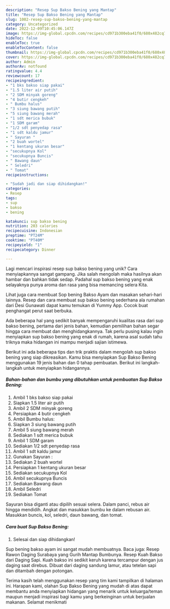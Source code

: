 ```yaml
---
description: "Resep Sup Bakso Bening yang Mantap"
title: "Resep Sup Bakso Bening yang Mantap"
slug: 1002-resep-sup-bakso-bening-yang-mantap
category: Uncategorized
date: 2022-12-09T10:45:06.147Z
image: https://img-global.cpcdn.com/recipes/cd971b300eba41f0/680x482cq70/sup-bakso-bening-foto-resep-utama.jpg
hideToc: false
enableToc: true
enableTocContent: false
thumbnail: https://img-global.cpcdn.com/recipes/cd971b300eba41f0/680x482cq70/sup-bakso-bening-foto-resep-utama.jpg
cover: https://img-global.cpcdn.com/recipes/cd971b300eba41f0/680x482cq70/sup-bakso-bening-foto-resep-utama.jpg
author: Admin
authorAv: notfound
ratingvalue: 4.4
reviewcount: 17
recipeingredient:
- "1 bks bakso siap pakai"
- "1.5 liter air putih"
- "2 SDM minyak goreng"
- "4 butir cengkeh"
- " Bumbu halus"
- "3 siung bawang putih"
- "5 siung bawang merah"
- "1 sdt merica bubuk"
- "1 SDM garam"
- "1/2 sdt penyedap rasa"
- "1 sdt kaldu jamur"
- " Sayuran "
- "2 buah wortel"
- "1 kentang ukuran besar"
- "secukupnya Kol"
- "secukupnya Buncis"
- " Bawang daun"
- " Seledri"
- " Tomat"
recipeinstructions:

- "Sudah jadi dan siap dihidangkan!"
categories:
- Resep
tags:
- sup
- bakso
- bening

katakunci: sup bakso bening 
nutrition: 203 calories
recipecuisine: Indonesian
preptime: "PT24M"
cooktime: "PT40M"
recipeyield: "1"
recipecategory: Dinner

---
```





Lagi mencari inspirasi resep sup bakso bening yang unik? Cara menyiapkannya sangat gampang. Jika salah mengolah maka hasilnya akan hambar dan bahkan tidak sedap. Padahal sup bakso bening yang enak selayaknya punya aroma dan rasa yang bisa memancing selera Kita.





Lihat juga cara membuat Sop bening Bakso Ayam dan masakan sehari-hari lainnya. Resep dan cara membuat sup bakso bening sederhana ala rumahan dari Desi Gunawati dapat kamu temukan di Yummy App. Cocok buat penghangat perut saat berbuka.

Ada beberapa hal yang sedikit banyak mempengaruhi kualitas rasa dari sup bakso bening, pertama dari jenis bahan, kemudian pemilihan bahan segar hingga cara membuat dan menghidangkannya. Tak perlu pusing kalau ingin menyiapkan sup bakso bening yang enak di rumah, karena asal sudah tahu triknya maka hidangan ini mampu menjadi sajian istimewa.






Berikut ini ada beberapa tips dan trik praktis dalam mengolah sup bakso bening yang siap dikreasikan. Kamu bisa menyiapkan Sup Bakso Bening menggunakan 19 jenis bahan dan 0 tahap pembuatan. Berikut ini langkah-langkah untuk menyiapkan hidangannya.

<!--inarticleads1-->

##### Bahan-bahan dan bumbu yang dibutuhkan untuk pembuatan Sup Bakso Bening:

1. Ambil 1 bks bakso siap pakai
1. Siapkan 1.5 liter air putih
1. Ambil 2 SDM minyak goreng
1. Persiapkan 4 butir cengkeh
1. Ambil  Bumbu halus:
1. Siapkan 3 siung bawang putih
1. Ambil 5 siung bawang merah
1. Sediakan 1 sdt merica bubuk
1. Ambil 1 SDM garam
1. Sediakan 1/2 sdt penyedap rasa
1. Ambil 1 sdt kaldu jamur
1. Gunakan  Sayuran :
1. Sediakan 2 buah wortel
1. Persiapkan 1 kentang ukuran besar
1. Sediakan secukupnya Kol
1. Ambil secukupnya Buncis
1. Sediakan  Bawang daun
1. Ambil  Seledri
1. Sediakan  Tomat


Sayuran bisa diganti atau dipilih sesuai selera. Dalam panci, rebus air hingga mendidih. Angkat dan masukkan bumbu ke dalam rebusan air. Masukkan buncis, kol, seledri, daun bawang, dan tomat. 

<!--inarticleads2-->

##### Cara buat Sup Bakso Bening:


1. Selesai dan siap dihidangkan!

Sup bening bakso ayam ini sangat mudah membuatnya. Baca juga: Resep Rawon Daging Surabaya yang Gurih Mantap Bumbunya. Resep Kuah Bakso dari Daging Sapi. Kuah bakso ini sedikit keruh karena tercampur dengan jus daging saat direbus. Dibuat dari daging sandung lamur, atau tetelan sapi dan ditambah dengan potongan. 

Terima kasih telah menggunakan resep yang tim kami tampilkan di halaman ini. Harapan kami, olahan Sup Bakso Bening yang mudah di atas dapat membantu anda menyiapkan hidangan yang menarik untuk keluarga/teman maupun menjadi inspirasi bagi kamu yang berkeinginan untuk berjualan makanan. Selamat menikmati
